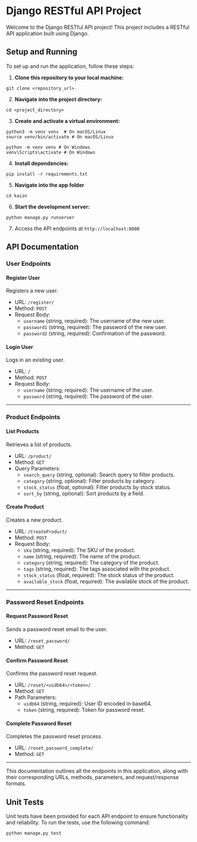 # Django RESTful API Project

Welcome to the Django RESTful API project! This project includes a RESTful API application built using Django.

## Setup and Running

To set up and run the application, follow these steps:

1. **Clone this repository to your local machine:**
````````````````````````````````````````````````````
git clone <repository_url>
````````````````````````````````````````````````````

2. **Navigate into the project directory:**
````````````````````````````````````````````````````
cd <project_directory>
````````````````````````````````````````````````````

3. **Create and activate a virtual environment:**
````````````````````````````````````````````````````
python3 -m venv venv  # On macOS/Linux
source venv/bin/activate # On macOS/Linux

python -m venv venv # On Windows
venv\Scripts\activate # On Windows
````````````````````````````````````````````````````

4. **Install dependencies:**
````````````````````````````````````````````````````
pip install -r requirements.txt
````````````````````````````````````````````````````

5. **Navigate into the app folder**
````````````````````````````````````````````````````
cd kaizn
````````````````````````````````````````````````````

6. **Start the development server:**
````````````````````````````````````````````````````
python manage.py runserver
````````````````````````````````````````````````````

7. Access the API endpoints at `http://localhost:8000`

## API Documentation

### User Endpoints

#### Register User

Registers a new user.

- URL: `/register/`
- Method: `POST`
- Request Body:
  - `username` (string, required): The username of the new user.
  - `password1` (string, required): The password of the new user.
  - `password2` (string, required): Confirmation of the password.

#### Login User

Logs in an existing user.

- URL: `/`
- Method: `POST`
- Request Body:
  - `username` (string, required): The username of the user.
  - `password` (string, required): The password of the user.

---

### Product Endpoints

#### List Products

Retrieves a list of products.

- URL: `/product/`
- Method: `GET`
- Query Parameters:
  - `search_query` (string, optional): Search query to filter products.
  - `category` (string, optional): Filter products by category.
  - `stock_status` (float, optional): Filter products by stock status.
  - `sort_by` (string, optional): Sort products by a field.

#### Create Product

Creates a new product.

- URL: `/CreateProduct/`
- Method: `POST`
- Request Body:
  - `sku` (string, required): The SKU of the product.
  - `name` (string, required): The name of the product.
  - `category` (string, required): The category of the product.
  - `tags` (string, required): The tags associated with the product.
  - `stock_status` (float, required): The stock status of the product.
  - `available_stock` (float, required): The available stock of the product.

---

### Password Reset Endpoints

#### Request Password Reset

Sends a password reset email to the user.

- URL: `/reset_password/`
- Method: `GET`

#### Confirm Password Reset

Confirms the password reset request.

- URL: `/reset/<uidb64>/<token>/`
- Method: `GET`
- Path Parameters:
  - `uidb64` (string, required): User ID encoded in base64.
  - `token` (string, required): Token for password reset.

#### Complete Password Reset

Completes the password reset process.

- URL: `/reset_password_complete/`
- Method: `GET`

---

This documentation outlines all the endpoints in this application, along with their corresponding URLs, methods, parameters, and request/response formats. 

## Unit Tests

Unit tests have been provided for each API endpoint to ensure functionality and reliability. To run the tests, use the following command:
````````````````````````````````````````````````````
python manage.py test
````````````````````````````````````````````````````









